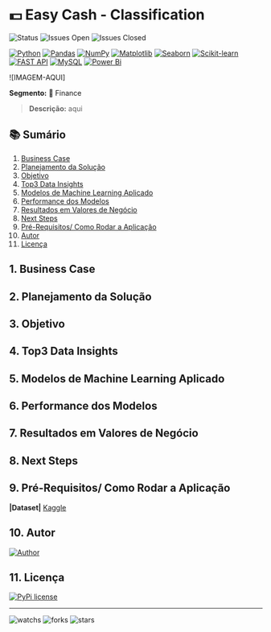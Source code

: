 # 💵 Easy Cash - Classification

![Status](https://img.shields.io/badge/Status-Em%20Desenvolvimento-orange.svg)
![Issues Open](https://img.shields.io/github/issues/reynancs/EasyCash.svg)
![Issues Closed](https://img.shields.io/github/issues-closed/reynancs/EasyCash.svg)

[![Python](https://img.shields.io/badge/Python-14354C?style=for-the-badge&logo=python&logoColor=yellow)](https://docs.python.org/)
[![Pandas](https://img.shields.io/badge/pandas-%23150458.svg?style=for-the-badge&logo=pandas&logoColor=white)](https://pandas.pydata.org/pandas-docs/stable/index.html)
[![NumPy](https://img.shields.io/badge/numpy-%23013243.svg?style=for-the-badge&logo=numpy&logoColor=white)](https://numpy.org/doc/stable/)
[![Matplotlib](https://img.shields.io/badge/Matplotlib-%233F4F75.svg?style=for-the-badge&logo=Matplotlib&logoColor=White)](https://matplotlib.org/stable/index.html)
[![Seaborn](https://img.shields.io/badge/seaborn-3670A0?style=for-the-badge&logo=seaborn&logoColor=white)](https://seaborn.pydata.org/)
[![Scikit-learn](https://img.shields.io/badge/scikit_learn-F7931E?style=for-the-badge&logo=scikit-learn&logoColor=white)](https://scikit-learn.org/stable/)
[![FAST API](https://img.shields.io/badge/fastapi-109989?style=for-the-badge&logo=FASTAPI&logoColor=white)](https://fastapi.tiangolo.com/)
[![MySQL](https://img.shields.io/badge/MySQL-005C84?style=for-the-badge&logo=mysql&logoColor=white)](https://dev.mysql.com/doc/)
[![Power Bi](https://img.shields.io/badge/power_bi-F2C811?style=for-the-badge&logo=powerbi&logoColor=black)](https://powerbi.microsoft.com/pt-br/)




![IMAGEM-AQUI]

**Segmento:** 🏦 Finance 


> **Descrição:** aqui

## 📚 Sumário
1. [Business Case](https://github.com/reynancs/EasyCash/blob/main/README.md#business-problem)
2. [Planejamento da Solução](https://github.com/reynancs/EasyCash/blob/main/README.md#planejamento-da-solução)
3. [Objetivo](https://github.com/reynancs/EasyCash/blob/main/README.md#objetivo)
4. [Top3 Data Insights](https://github.com/reynancs/EasyCash/blob/main/README.md#Top3-Data-Insights)
5. [Modelos de Machine Learning Aplicado](https://github.com/reynancs/EasyCash/blob/main/README.md#modelos-de-machine-learning-aplicado)
6. [Performance dos Modelos](https://github.com/reynancs/EasyCash/blob/main/README.md#performance-dos-modelos)
7. [Resultados em Valores de Negócio](https://github.com/reynancs/EasyCash/blob/main/README.md#resultados-em-valores-de-negócio)
8. [Next Steps](https://github.com/reynancs/EasyCash/blob/main/README.md#next-steps)
9. [Pré-Requisitos/ Como Rodar a Aplicação](https://github.com/reynancs/EasyCash/blob/main/README.md#como-rodar-a-aplicação)
10. [Autor](https://github.com/reynancs/EasyCash/blob/main/README.md#autor)
11. [Licença](https://github.com/reynancs/EasyCash/blob/main/README.md#licença)
  
  


## 1. Business Case

## 2. Planejamento da Solução

## 3. Objetivo

## 4. Top3 Data Insights

## 5. Modelos de Machine Learning Aplicado

## 6. Performance dos Modelos

## 7. Resultados em Valores de Negócio

## 8. Next Steps

## 9. Pré-Requisitos/ Como Rodar a Aplicação
**|Dataset|** [Kaggle](https://www.kaggle.com/datasets)

## 10. Autor
[![Author](https://img.shields.io/badge/Author-Renan%20Cardoso-red.svg)](https://www.linkedin.com/in/renan-cardoso-8323b151)
## 11. Licença
[![PyPi license](https://badgen.net/pypi/license/pip/)](https://pypi.org/project/pip/)

****
![watchs](https://img.shields.io/github/watchers/reynancs/EasyCash.svg)
![forks](https://img.shields.io/github/forks/reynancs/EasyCash.svg)
![stars](https://img.shields.io/github/stars/reynancs/EasyCash.svg)

